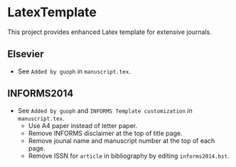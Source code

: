 # LatexTemplate
This project provides enhanced Latex template for extensive journals.

## Elsevier

- See `Added by guoph` in `manuscript.tex`.

## INFORMS2014

- See `Added by guoph` and  `INFORMS Template customization` in `manuscript.tex`.
  - Use A4 paper instead of letter paper.
  - Remove INFORMS disclaimer at the top of title page.
  - Remove jounal name and manuscript number at the top of each page.
  - Remove ISSN for `article` in bibliography by editing `informs2014.bst`.

